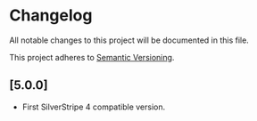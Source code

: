 # Changelog

All notable changes to this project will be documented in this file.

This project adheres to [Semantic Versioning](http://semver.org/).

## [5.0.0]

* First SilverStripe 4 compatible version.
